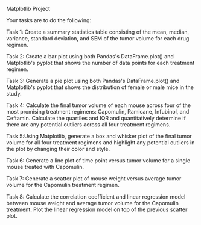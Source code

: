 Matplotlib Project

Your tasks are to do the following:

Task 1: Create a summary statistics table consisting of the mean, median, variance, standard deviation, and SEM of the tumor volume for each drug regimen.


Task 2: Create a bar plot using both Pandas's DataFrame.plot() and Matplotlib's pyplot that shows the number of data points for each treatment regimen.


Task 3: Generate a pie plot using both Pandas's DataFrame.plot() and Matplotlib's pyplot that shows the distribution of female or male mice in the study.


Task 4: Calculate the final tumor volume of each mouse across four of the most promising treatment regimens: Capomulin, Ramicane, Infubinol, and Ceftamin. Calculate the quartiles and IQR and quantitatively determine if there are any potential outliers across all four treatment regimens.


Task 5:Using Matplotlib, generate a box and whisker plot of the final tumor volume for all four treatment regimens and highlight any potential outliers in the plot by changing their color and style.


Task 6: Generate a line plot of time point versus tumor volume for a single mouse treated with Capomulin.


Task 7: Generate a scatter plot of mouse weight versus average tumor volume for the Capomulin treatment regimen.


Task 8: Calculate the correlation coefficient and linear regression model between mouse weight and average tumor volume for the Capomulin treatment. Plot the linear regression model on top of the previous scatter plot.
